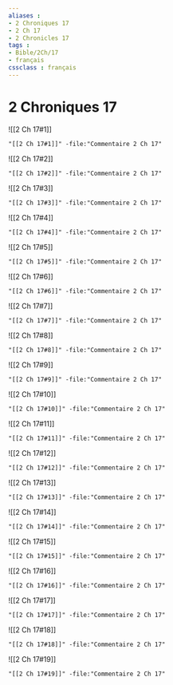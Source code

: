 ```yaml
---
aliases : 
- 2 Chroniques 17
- 2 Ch 17
- 2 Chronicles 17
tags : 
- Bible/2Ch/17
- français
cssclass : français
---
```


# 2 Chroniques 17

![[2 Ch 17#1]]

```query
"[[2 Ch 17#1]]" -file:"Commentaire 2 Ch 17"
```

![[2 Ch 17#2]]

```query
"[[2 Ch 17#2]]" -file:"Commentaire 2 Ch 17"
```

![[2 Ch 17#3]]

```query
"[[2 Ch 17#3]]" -file:"Commentaire 2 Ch 17"
```

![[2 Ch 17#4]]

```query
"[[2 Ch 17#4]]" -file:"Commentaire 2 Ch 17"
```

![[2 Ch 17#5]]

```query
"[[2 Ch 17#5]]" -file:"Commentaire 2 Ch 17"
```

![[2 Ch 17#6]]

```query
"[[2 Ch 17#6]]" -file:"Commentaire 2 Ch 17"
```

![[2 Ch 17#7]]

```query
"[[2 Ch 17#7]]" -file:"Commentaire 2 Ch 17"
```

![[2 Ch 17#8]]

```query
"[[2 Ch 17#8]]" -file:"Commentaire 2 Ch 17"
```

![[2 Ch 17#9]]

```query
"[[2 Ch 17#9]]" -file:"Commentaire 2 Ch 17"
```

![[2 Ch 17#10]]

```query
"[[2 Ch 17#10]]" -file:"Commentaire 2 Ch 17"
```

![[2 Ch 17#11]]

```query
"[[2 Ch 17#11]]" -file:"Commentaire 2 Ch 17"
```

![[2 Ch 17#12]]

```query
"[[2 Ch 17#12]]" -file:"Commentaire 2 Ch 17"
```

![[2 Ch 17#13]]

```query
"[[2 Ch 17#13]]" -file:"Commentaire 2 Ch 17"
```

![[2 Ch 17#14]]

```query
"[[2 Ch 17#14]]" -file:"Commentaire 2 Ch 17"
```

![[2 Ch 17#15]]

```query
"[[2 Ch 17#15]]" -file:"Commentaire 2 Ch 17"
```

![[2 Ch 17#16]]

```query
"[[2 Ch 17#16]]" -file:"Commentaire 2 Ch 17"
```

![[2 Ch 17#17]]

```query
"[[2 Ch 17#17]]" -file:"Commentaire 2 Ch 17"
```

![[2 Ch 17#18]]

```query
"[[2 Ch 17#18]]" -file:"Commentaire 2 Ch 17"
```

![[2 Ch 17#19]]

```query
"[[2 Ch 17#19]]" -file:"Commentaire 2 Ch 17"
```

